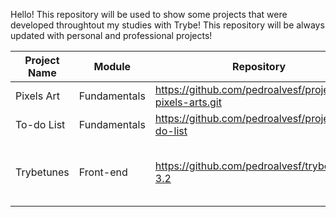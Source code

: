Hello! This repository will be used to show some projects that were developed throughtout my studies with Trybe! 
This repository will be always updated with personal and professional projects! 

|Project Name|Module|Repository|Technologies|
|---|---|---|---|
Pixels Art|Fundamentals|https://github.com/pedroalvesf/project-pixels-arts.git|HTML, CSS & JS|
To-do List|Fundamentals|https://github.com/pedroalvesf/project-to-do-list|HTML, CSS & JS|
Trybetunes|Front-end|https://github.com/pedroalvesf/trybetunes-3.2|React, Router, Tailwind, Vite, React Icons, DaisyUi|
